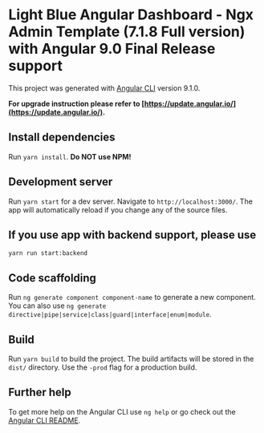 # Light Blue Angular Dashboard - Ngx Admin Template (7.1.8 Full version) with Angular 9.0 Final Release support

This project was generated with [Angular CLI](https://github.com/angular/angular-cli) version 9.1.0.

**For upgrade instruction please refer to [https://update.angular.io/](https://update.angular.io/).**

## Install dependencies

Run `yarn install`.
**Do NOT use NPM!**

## Development server

Run `yarn start` for a dev server. Navigate to `http://localhost:3000/`. The app will automatically reload if you change any of the source files.

## If you use app with backend support, please use
```
yarn run start:backend
```

## Code scaffolding

Run `ng generate component component-name` to generate a new component. You can also use `ng generate directive|pipe|service|class|guard|interface|enum|module`.

## Build

Run `yarn build` to build the project. The build artifacts will be stored in the `dist/` directory. Use the `-prod` flag for a production build.

## Further help

To get more help on the Angular CLI use `ng help` or go check out the [Angular CLI README](https://github.com/angular/angular-cli/blob/master/README.md).
